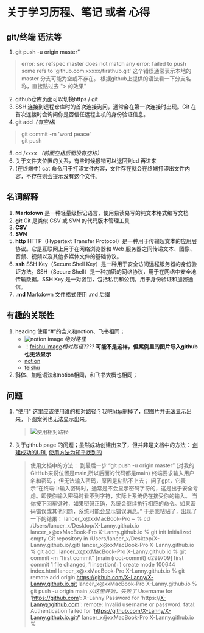 # 关于学习历程、笔记 或者 心得

## git/终端 语法等
1. git push -u origin master”
>error: src refspec master does not match any
>error: failed to push some refs to 'github.com:xxxxx/firsthub.git' 
>这个错误通常表示本地的 master 分支可能为空或不存在。
>根据github上提供的语法看一下分支名称，直接贴过去 "> 的效果"

2. github仓库页面可以切换https / git
3. SSH 连接到远程仓库时的首次连接询问，通常会在第一次连接时出现。Git 在首次连接时会询问你是否信任远程主机的身份验证信息。
4. git add .*(有空格)* 
>git commit -m 'word peace'  
>git push
5. cd /xxxx *（前面空格后面没有空格）*
6. 关于文件夹位置的关系，有些时候报错可以退回到cd 再进来
7. (在终端中) cat 命令用于打印文件内容，文件存在就会在终端打印出文件内容，不存在则会提示没有这个文件。

## 名词解释
1. **Markdown** 是一种轻量级标记语言，使用易读易写的纯文本格式编写文档
2. **git** Git 是类似 CSV 或 SVN 的代码版本管理工具
3. **CSV** 
4. **SVN** 
3. **http**  HTTP（Hypertext Transfer Protocol）是一种用于传输超文本的应用层协议。它是互联网上用于在网络浏览器和 Web 服务器之间传递文本、图像、音频、视频以及其他多媒体文件的基础协议。
4. **ssh** SSH Key（Secure Shell Key）是一种用于安全访问远程服务器的身份验证方法。SSH（Secure Shell）是一种加密的网络协议，用于在网络中安全地传输数据。SSH Key 是一对密钥，包括私钥和公钥，用于身份验证和加密通信。
5. **.md** Markdown 文件格式使用 .md 后缀


## 有趣的关联性
1. heading 使用“#“的含义和notion、飞书相同；
    - ![notion image](https://upload.wikimedia.org/wikipedia/commons/thumb/e/e9/Notion-logo.svg/200px-Notion-logo.svg.png ) *绝对路径*
    - ！[feishu image](./upload.wikimedia.org/wikipedia/commons/thumb/4/42/Lark_Suite_logo_2022.png/440px-Lark_Suite_logo_2022.png)*相对路径????*     **可能不是这样，但案例里的图片导入github也无法显示**
    - [notion](https://www.notion.so/)
    - [feishu](https://www.larksuite.com/en_us?from_site=feishu)
2. 斜体、加粗语法和notion相同，和飞书大概也相同；

## 问题
1. "使用![]()" 这里应该使用谁的相对路径？我吧http删掉了，但图片并无法显示出来，下图案例也无法显示出来。
    > ![使用相对路径](./images/markdown-image.jpeg)
2. 关于github page 的问题；虽然成功创建出来了，但并非是文档中的方法：
[创建成功的URL](https://x-lanny.github.io/ )
[使用方法为知乎找到的](https://zhuanlan.zhihu.com/p/91652100)

    > 使用文档中的方法：
    > 到最后一步
    > “git push -u origin master” (对我的GitHub来说位置是main,所以后面的代码都是main)
    > 终端要求输入用户名和密码；
    > 但无法输入密码，原因是粘贴不上去；
    > 问了gpt，它表示“在终端中输入密码时，通常是不会显示密码字符的，这是出于安全考虑。即使你输入密码时看不到字符，实际上系统仍在接受你的输入。
    > 当你按下回车键时，如果密码正确，系统会继续执行相应的命令。如果密码错误或其他问题，系统可能会显示错误消息。”
    > 于是我粘贴了，出现了一下的结果：
    > lancer_x@xxMacBook-Pro ~ % cd /Users/lancer_x/Desktop/X-Lanny.github.io
    > lancer_x@xxMacBook-Pro X-Lanny.github.io % git init
    > Initialized empty Git repository in /Users/lancer_x/Desktop/X-Lanny.github.io/.git/
    > lancer_x@xxMacBook-Pro X-Lanny.github.io % git add .
    > lancer_x@xxMacBook-Pro X-Lanny.github.io % git commit -m "first commit"
    > [main (root-commit) d299709] first commit
    >  1 file changed, 1 insertion(+)
    >  create mode 100644 index.html
    > lancer_x@xxMacBook-Pro X-Lanny.github.io % git remote add origin https://github.com/X-Lanny/X-Lanny.github.io.git
    > lancer_x@xxMacBook-Pro X-Lanny.github.io % git push -u origin main *从这里开始，失败了*
    > Username for 'https://github.com': X-Lanny
    > Password for 'https://X-Lanny@github.com': 
    > remote: Invalid username or password.
    > fatal: Authentication failed for 'https://github.com/X-Lanny/X-Lanny.github.io.git/'
    > lancer_x@xxMacBook-Pro X-Lanny.github.io % 


